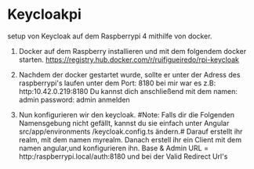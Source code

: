 # Keycloakpi

setup von Keycloak auf dem Raspberrypi 4 mithilfe von docker.

1. Docker auf dem Raspberry installieren und mit dem folgendem docker starten.
     https://registry.hub.docker.com/r/ruifigueiredo/rpi-keycloak

2. Nachdem der docker gestartet wurde, sollte er unter der Adress des raspberrypi's laufen unter dem Port: 8180 bei mir war es z.B: http:10.42.0.219:8180
   Du kannst dich anschließend mit dem namen: admin password: admin anmelden

3. Nun konfigurieren wir den keycloak. #Note: Falls dir die Folgenden Namensgebung nicht gefällt, kannst du sie einfach unter Angular src/app/environments   /keycloak.config.ts ändern.# Darauf erstellt ihr realm, mit dem namen myrealm. Danach erstell ihr ein Client mit dem namen angular,und konfigurieren ihn.   Base & Admin URL = http:/raspberrypi.local/auth:8180 und bei der Valid Redirect Url's 

